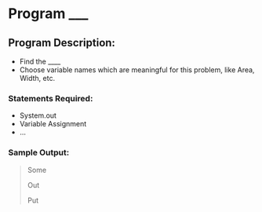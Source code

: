 # Program ___

## Program Description:  
- Find the ____
- Choose variable names which are meaningful for this problem, like Area, Width, etc.

### Statements Required: 
- System.out
- Variable Assignment
- ...

### Sample Output:
>Some
>
>Out
>
>Put
